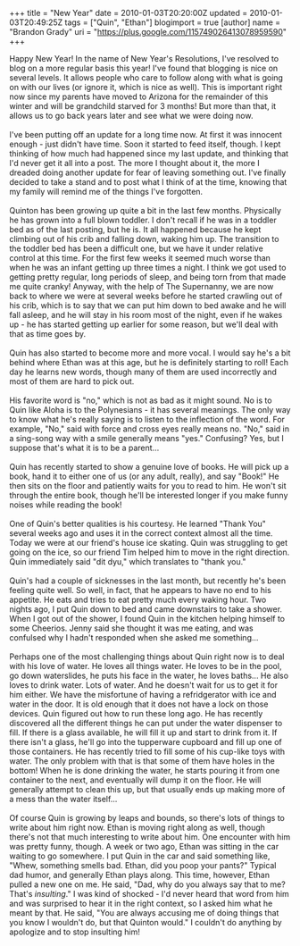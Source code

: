+++
title = "New Year"
date = 2010-01-03T20:20:00Z
updated = 2010-01-03T20:49:25Z
tags = ["Quin", "Ethan"]
blogimport = true 
[author]
	name = "Brandon Grady"
	uri = "https://plus.google.com/115749026413078959590"
+++

Happy New Year!  In the name of New Year's Resolutions, I've resolved to blog on a more regular basis this year!  I've found that blogging is nice on several levels.  It allows people who care to follow along with what is going on with our lives (or ignore it, which is nice as well).  This is important right now since my parents have moved to Arizona for the remainder of this winter and will be grandchild starved for 3 months!  But more than that, it allows us to go back years later and see what we were doing now.<span style="font-weight: bold;"></span><br /><br />I've been putting off an update for a long time now.  At first it was innocent enough - just didn't have time.  Soon it started to feed itself, though.  I kept thinking of how much had happened since my last update, and thinking that I'd never get it all into a post.  The more I thought about it, the more I dreaded doing another update for fear of leaving something out.  I've finally decided to take a stand and to post what I think of at the time, knowing that my family will remind me of the things I've forgotten.<br /><br />Quinton has been growing up quite a bit in the last few months.  Physically he has grown into a full blown toddler.  I don't recall if he was in a toddler bed as of the last posting, but he is.  It all happened because he kept climbing out of his crib and falling down, waking him up.  The transition to the toddler bed has been a difficult one, but we have it under relative control at this time.  For the first few weeks it seemed much worse than when he was an infant getting up three times a night.  I think we got used to getting pretty regular, long periods of sleep, and being torn from that made me quite cranky!  Anyway, with the help of The Supernanny, we are now back to where we were at several weeks before he started crawling out of his crib, which is to say that we can put him down to bed awake and he will fall asleep, and he will stay in his room most of the night, even if he wakes up - he has started getting up earlier for some reason, but we'll deal with that as time goes by.<br /><br />Quin has also started to become more and more vocal.  I would say he's a bit behind where Ethan was at this age, but he is definitely starting to roll!  Each day he learns new words, though many of them are used incorrectly and most of them are hard to pick out.<br /><br />His favorite word is "no," which is not as bad as it might sound.  No is to Quin like Aloha is to the Polynesians - it has several meanings.  The only way to know what he's really saying is to listen to the inflection of the word.  For example, "No," said with force and cross eyes really means no.  "No," said in a sing-song way with a smile generally means "yes."  Confusing?  Yes, but I suppose that's what it is to be a parent...<br /><br />Quin has recently started to show a genuine love of books.  He will pick up a book, hand it to either one of us (or any adult, really), and say "Book!"  He then sits on the floor and patiently waits for you to read to him.  He won't sit through the entire book, though he'll be interested longer if you make funny noises while reading the book!<br /><br />One of Quin's better qualities is his courtesy.  He learned "Thank You" several weeks ago and uses it in the correct context almost all the time.  Today we were at our friend's house ice skating.  Quin was struggling to get going on the ice, so our friend Tim helped him to move in the right direction.  Quin immediately said "dit dyu," which translates to "thank you."<br /><br />Quin's had a couple of sicknesses in the last month, but recently he's been feeling quite well.  So well, in fact, that he appears to have no end to his appetite.  He eats and tries to eat pretty much every waking hour.  Two nights ago, I put Quin down to bed and came downstairs to take a shower.  When I got out of the shower, I found Quin in the kitchen helping himself to some Cheerios.  Jenny said she thought it was me eating, and was confulsed why I hadn't responded when she asked me something...<br /><br />Perhaps one of the most challenging things about Quin right now is to deal with his love of water.  He loves all things water.  He loves to be in the pool, go down waterslides, he puts his face in the water, he loves baths...  He also loves to drink water.  Lots of water.  And he doesn't wait for us to get it for him either.  We have the misfortune of having a refridgerator with ice and water in the door.  It is old enough that it does not have a lock on those devices.  Quin figured out how to run these long ago.  He has recently discovered all the different things he can put under the water dispenser to fill.  If there is a glass available, he will fill it up and start to drink from it.  If there isn't a glass, he'll go into the tupperware cupboard and fill up one of those containers.  He has recently tried to fill some of his cup-like toys with water.  The only problem with that is that some of them have holes in the bottom!  When he is done drinking the water, he starts pouring it from one container to the next, and eventually will dump it on the floor.  He will generally attempt to clean this up, but that usually ends up making more of a mess than the water itself...<br /><br />Of course Quin is growing by leaps and bounds, so there's lots of things to write about him right now.  Ethan is moving right along as well, though there's not that much interesting to write about him.  One encounter with him was pretty funny, though.  A week or two ago, Ethan was sitting in the car waiting to go somewhere.  I put Quin in the car and said something like, "Whew, something smells bad.  Ethan, did you poop your pants?"  Typical dad humor, and generally Ethan plays along.  This time, however, Ethan pulled a new one on me.  He said, "Dad, why do you always say that to me?  That's <span style="font-style: italic;">insulting</span>."  I was kind of shocked - I'd never heard that word from him and was surprised to hear it in the right context, so I asked him what he meant by that.  He said, "You are always accusing me of doing things that you know I wouldn't do, but that Quinton would."  I couldn't do anything by apologize and to stop insulting him!
